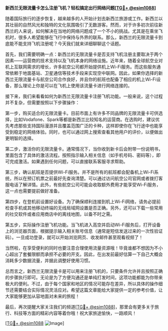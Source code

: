 **新西兰无限流量卡怎么注册飞机？轻松搞定出行网络问题[[TG💪+ @esim1088](https://t.me/s/esim1088)]**

随着国际旅行的逐步恢复，越来越多的人开始计划去新西兰旅游或工作。新西兰以其壮丽的自然风光和独特的文化氛围吸引了无数游客。然而，对于许多初次前往新西兰的人来说，如何解决在当地的网络问题成了一个不小的挑战。尤其是在乘坐飞机时，很多人希望能够在飞行中保持与外界的联系。那么，新西兰的无限流量卡到底能不能支持飞机注册呢？今天我们就来详细聊聊这个话题。

首先，我们需要明确一点：新西兰的无限流量卡是否支持飞机注册主要取决于两个因素——运营商的技术支持以及飞机本身的网络设施。近年来，随着全球航空业对机上互联网需求的增长，许多航空公司都开始提供机上Wi-Fi服务。而这些服务通常依赖于地面基站、卫星通信等技术手段来实现空中联网。因此，如果你选择的新西兰无限流量卡与航空公司合作良好，并且你的航班也配备了相应的机上Wi-Fi设备，那么理论上你是可以在飞机上使用该流量卡进行网络连接的。

接下来，我们来看看如何为新西兰无限流量卡注册飞机功能。一般来说，这个过程并不复杂，但需要按照以下步骤操作：

第一步，购买适合的无限流量卡。目前市面上有许多不同品牌的无限流量卡可供选择，比如Vodafone、Spark等都是新西兰比较知名的运营商。在选购时，建议优先考虑那些支持国际漫游并且覆盖范围广泛的卡种，这样即使你在飞行途中也能享受到稳定的网络体验。同时，也可以通过网上搜索查看其他用户的评价，以便做出更明智的选择。

第二步，激活你的无限流量卡。通常情况下，当你收到新卡后会附带一份说明书，里面包含了具体的激活流程。按照指示输入相关信息（如手机号码、密码等），即可完成激活。如果遇到任何问题，可以直接联系客服寻求帮助。

第三步，确认航班是否提供Wi-Fi服务。并不是所有的航班都会配备机上Wi-Fi系统，所以在预订机票之前最好先查询清楚。可以通过访问航空公司官网或者拨打客服电话了解详情。此外，有些航空公司可能会收取额外费用才能享受Wi-Fi服务，这一点也需要提前做好准备。

第四步，在登机前设置好设备。为了确保顺利连接到机上Wi-Fi网络，请务必提前检查手机或其他移动终端的无线局域网设置是否正确。另外，还可以下载一些常用的社交软件或者应用商店中的离线地图，以备不时之需。

第五步，实际操作注册飞机功能。当飞机进入高空并启动Wi-Fi服务后，打开设备上的浏览器页面，根据提示输入相关账号信息（通常是短信发送过来的一次性验证码）。一旦成功登录，就可以开始浏览网页、收发邮件甚至观看视频了！

当然啦，在享受便利的同时也要注意合理使用流量资源哦！毕竟谁都不想因为不小心超出了套餐限额而承担不必要的开支。因此，在出发前最好估算一下自己大概会消耗多少数据流量，并据此调整好使用习惯。

总而言之，新西兰无限流量卡是可以用来注册飞机的，只要条件允许并且按照正确的步骤执行即可。无论是为了方便沟通还是单纯打发时间，这项功能都能为你带来极大的便利。不过，由于每个国家和地区的情况可能存在差异，所以具体的操作细节还需要结合实际情况灵活应对。希望这篇文章能给大家提供一定的参考价值，让大家能够更加从容地面对未来的旅程！

最后，再次提醒大家关注我们的频道[[TG💪+ @esim1088](https://t.me/s/esim1088)]，那里会有更多关于旅行、科技等方面的精彩内容等着你哦！祝大家旅途愉快，一路顺风！

[[TG💪+ @esim1088](https://t.me/s/esim1088) ![Image](https://i.postimg.cc/4NQfJmqS/Snipaste-2025-05-13-00-14-12.png)]
